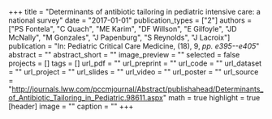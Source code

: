 +++
title = "Determinants of antibiotic tailoring in pediatric intensive care: a national survey"
date = "2017-01-01"
publication_types = ["2"]
authors = ["PS Fontela", "C Quach", "ME Karim", "DF Willson", "E Gilfoyle", "JD McNally", "M Gonzales", "J Papenburg", "S Reynolds", "J Lacroix"]
publication = "In: Pediatric Critical Care Medicine, (18), 9, _pp. e395--e405_"
abstract = ""
abstract_short = ""
image_preview = ""
selected = false
projects = []
tags = []
url_pdf = ""
url_preprint = ""
url_code = ""
url_dataset = ""
url_project = ""
url_slides = ""
url_video = ""
url_poster = ""
url_source = "http://journals.lww.com/pccmjournal/Abstract/publishahead/Determinants_of_Antibiotic_Tailoring_in_Pediatric.98611.aspx"
math = true
highlight = true
[header]
image = ""
caption = ""
+++
